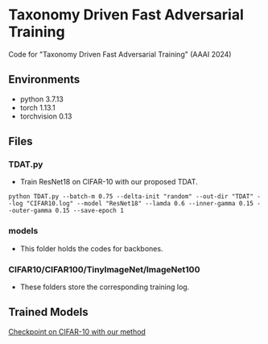 # Taxonomy Driven Fast Adversarial Training

Code for "Taxonomy Driven Fast Adversarial Training" (AAAI 2024)

## Environments

- python 3.7.13
- torch 1.13.1
- torchvision 0.13

## Files

### TDAT.py

- Train ResNet18 on CIFAR-10 with our proposed TDAT.

`python TDAT.py --batch-m 0.75 --delta-init "random" --out-dir "TDAT" --log "CIFAR10.log" --model "ResNet18" --lamda 0.6 --inner-gamma 0.15 --outer-gamma 0.15 --save-epoch 1`

### models

- This folder holds the codes for backbones.

### CIFAR10/CIFAR100/TinyImageNet/ImageNet100

- These folders store the corresponding training log.

## Trained Models
[Checkpoint on CIFAR-10 with our method](https://drive.google.com/file/d/1fPYwjz2V9wibfdWlopip0tfK4IB0KS9o/view?usp=drive_link)
